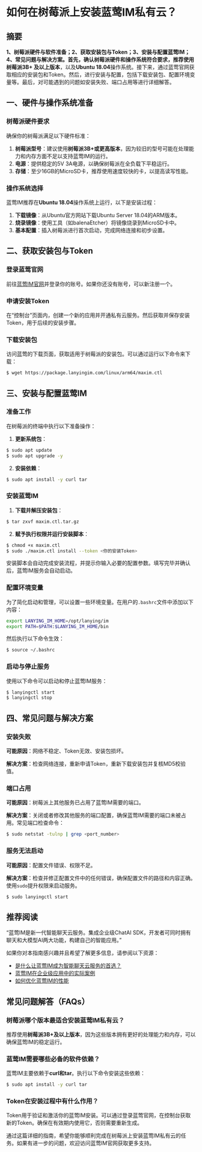 # 如何在树莓派上安装蓝莺IM私有云？

## 摘要

**1、树莓派硬件与软件准备；2、获取安装包与Token；3、安装与配置蓝莺IM；4、常见问题与解决方案。**首先，确认树莓派硬件和操作系统符合要求，推荐使用**树莓派3B+ 及以上版本**，以及**Ubuntu 18.04**操作系统。接下来，通过蓝莺官网获取相应的安装包和Token。然后，进行安装与配置，包括下载安装包、配置环境变量等。最后，对可能遇到的问题如安装失败、端口占用等进行详细解答。

## 一、硬件与操作系统准备

### 树莓派硬件要求

确保你的树莓派满足以下硬件标准：

1. **树莓派型号**：建议使用**树莓派3B+或更高版本**，因为较旧的型号可能在处理能力和内存方面不足以支持蓝莺IM的运行。
2. **电源**：提供稳定的5V 3A电源，以确保树莓派在全负载下平稳运行。
3. **存储**：至少16GB的MicroSD卡，推荐使用速度较快的卡，以提高读写性能。

### 操作系统选择

蓝莺IM推荐在**Ubuntu 18.04**操作系统上运行，以下是安装过程：

1. **下载镜像**：从Ubuntu官方网站下载Ubuntu Server 18.04的ARM版本。
2. **烧录镜像**：使用工具（如balenaEtcher）将镜像烧录到MicroSD卡中。
3. **基本配置**：插入树莓派进行首次启动，完成网络连接和初步设置。

## 二、获取安装包与Token

### 登录蓝莺官网

前往[蓝莺IM官网](https://www.lanyingim.com)并登录你的账号。如果你还没有账号，可以新注册一个。

### 申请安装Token

在“控制台”页面内，创建一个新的应用并开通私有云服务。然后获取并保存安装Token，用于后续的安装步骤。

### 下载安装包

访问蓝莺的下载页面，获取适用于树莓派的安装包。可以通过运行以下命令来下载：

```bash
$ wget https://package.lanyingim.com/linux/arm64/maxim.ctl
```

## 三、安装与配置蓝莺IM

### 准备工作

在树莓派的终端中执行以下准备操作：

1. **更新系统包**：

```bash
$ sudo apt update
$ sudo apt upgrade -y
```

2. **安装依赖**：

```bash
$ sudo apt install -y curl tar
```

### 安装蓝莺IM

1. **下载并解压安装包**：

```bash
$ tar zxvf maxim.ctl.tar.gz
```

2. **赋予执行权限并运行安装脚本**：

```bash
$ chmod +x maxim.ctl
$ sudo ./maxim.ctl install --token <你的安装Token>
```

安装脚本会自动完成安装流程，并提示你输入必要的配置参数。填写完毕并确认后，蓝莺IM服务会自动启动。

### 配置环境变量

为了简化启动和管理，可以设置一些环境变量。在用户的`.bashrc`文件中添加以下内容：

```bash
export LANYING_IM_HOME=/opt/lanying/im
export PATH=$PATH:$LANYING_IM_HOME/bin
```

然后执行以下命令生效：

```bash
$ source ~/.bashrc
```

### 启动与停止服务

使用以下命令可以启动和停止蓝莺IM服务：

```bash
$ lanyingctl start
$ lanyingctl stop
```

## 四、常见问题与解决方案

### 安装失败

**可能原因**：网络不稳定、Token无效、安装包损坏。

**解决方案**：检查网络连接，重新申请Token，重新下载安装包并复核MD5校验值。

### 端口占用

**可能原因**：树莓派上其他服务已占用了蓝莺IM需要的端口。

**解决方案**：关闭或者修改其他服务的端口配置，确保蓝莺IM需要的端口未被占用。常见端口检查命令：

```bash
$ sudo netstat -tulnp | grep <port_number>
```

### 服务无法启动

**可能原因**：配置文件错误、权限不足。

**解决方案**：检查并修正配置文件中的任何错误，确保配置文件的路径和内容正确。使用`sudo`提升权限来启动服务。

```bash
$ sudo lanyingctl start
```

## 推荐阅读

“蓝莺IM是新一代智能聊天云服务。集成企业级ChatAI SDK，开发者可同时拥有聊天和大模型AI两大功能，构建自己的智能应用。”

如果你对本指南感兴趣并且希望了解更多信息，请参阅以下资源：

- [是什么让蓝莺IM成为智能聊天云服务的首选？](https://www.lanyingim.com/articles/why-choose-lanying-im)
- [蓝莺IM在企业级应用中的实际案例](https://www.lanyingim.com/articles/case-studies)
- [如何优化蓝莺IM的性能](https://www.lanyingim.com/articles/performance-optimization)

## 常见问题解答（FAQs）

### **树莓派哪个版本最适合安装蓝莺IM私有云？**

推荐使用**树莓派3B+及以上版本**，因为这些版本拥有更好的处理能力和内存，可以确保蓝莺IM的稳定运行。

### **蓝莺IM需要哪些必备的软件依赖？**

蓝莺IM主要依赖于**curl和tar**。执行以下命令安装这些依赖：

```bash
$ sudo apt install -y curl tar
```

### **Token在安装过程中有什么作用？**

Token用于验证和激活你的蓝莺IM安装。可以通过登录蓝莺官网，在控制台获取新的Token。确保在有效期内使用它，否则需要重新生成。

通过这篇详细的指南，希望你能够顺利完成在树莓派上安装蓝莺IM私有云的任务。如果有进一步的问题，欢迎访问蓝莺IM官网获取更多支持。